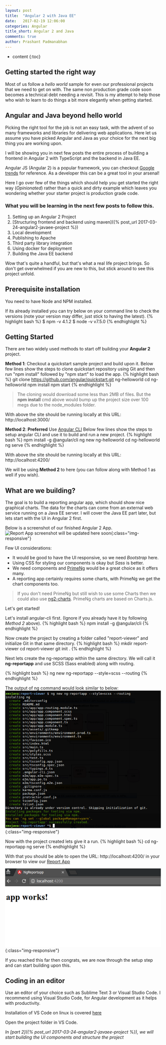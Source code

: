 ```yaml
---
layout: post
title:  "Angular 2 with Java EE"
date:   2017-02-19 12:06:00
categories: Angular
title_short: Angular 2 and Java
comments: true
author: Prashant Padmanabhan
---
```

* content
{:toc}

## Getting started the right way
Most of us follow a *hello world* sample for even our professional projects that we need to get on with.
The same non production grade code soon becomes a technical debt needing a revisit.
This is my attempt to help those who wish to learn to do things a bit more elegantly when getting started.

## Angular and Java beyond hello world
Picking the right tool for the job is not an easy task, with the advent of so many frameworks and libraries for delivering web applications.
Here let us assume you have picked Angular and Java as your choice for the next big thing you are working upon.

I will be showing you in next few posts the entire process of building a frontend in Angular 2 with TypeScript and the backend in Java EE.

Angular JS (Angular 2) is a popular framework, you can checkout [Google trends](https://www.google.com/trends/explore?q=Angular%202) for reference.
As a developer this can be a great tool in your arsenal!

Here I go over few of the things which should help you get started the right way (*Opinionated*) rather than a quick and dirty example which leaves you wondering whether your starter project is production grade code.

### What you will be learning in the next few posts to follow this.
1. Setting up an Angular 2 Project
2. [Structuring frontend and backend using maven]({% post_url 2017-03-24-angular2-javaee-project %})
3. Local development
4. Publishing to Apache
5. Third party library integration
6. Using docker for deployment
7. Building the Java EE backend

Wow that's quite a handful, but that's what a real life project brings. So don't get overwhelmed if you are new to this, but stick around to see this project unfold.

## Prerequisite installation
You need to have Node and NPM installed.

If its already installed you can try below on your command line to check the versions (note your version may differ, just stick to having the latest).
{% highlight bash %}
$ npm -v
4.1.2
$ node -v
v7.5.0
{% endhighlight %}

## Getting Started

There are two widely used methods to start off building your **Angular 2** project.

**Method 1**: Checkout a quickstart sample project and build upon it.
Below few lines show the steps to clone quickstart repository using Git and then run "npm install" followed by "npm start" to load the app.
{% highlight bash %}
git clone https://github.com/angular/quickstart.git ng-helloworld
cd ng-helloworld
npm install
npm start
{% endhighlight %}

>The cloning would download some less than 2MB of files.
But the **npm install** cmd above would bump up the project size over 100 megs due to the node_modules folder.

With above the site should be running locally at this URL: http://localhost:3000/

**Method 2**: **Preferred** Use [Angular CLI](https://cli.angular.io/)
Below few lines show the steps to setup angular CLI and use it to build and run a new project.
{% highlight bash %}
npm install -g @angular/cli
ng new ng-helloworld
cd ng-helloworld
ng serve 
{% endhighlight %}

With above the site should be running locally at this URL: http://localhost:4200/

We will be using **Method 2** to here (you can follow along with Method 1 as well if you wish).

## What are we building?
The goal is to build a reporting angular app, which should show nice graphical charts.
The data for the charts can come from an external web service running on a Java EE server.
I will cover the Java EE part later, but lets start with the UI in Angular 2 first.

Below is a screenshot of our finished Angular 2 App.
![Report App screenshot will be updated here soon](/assets/images/ng_reportapp_project.png){:class="img-responsive"}

Few UI considerations:
- It would be good to have the UI responsive, so we need *Bootstrap* here.
- Using CSS for styling our components is okay but *Sass* is better.
- We need components and [PrimeNg](http://www.primefaces.org/primeng/) would be a great choice as it offers many.
- A reporting app certainly requires some charts, with PrimeNg we get the chart components too.

>If you don't need PrimeNg but still wish to use some Charts then we could also use [ng2-charts](http://valor-software.com/ng2-charts/).
PrimeNg charts are based on Charts.js.


Let's get started! 

Let's install angular-cli first. (Ignore if you already have it by following *Method 2* above).
{% highlight bash %}
npm install -g @angular/cli
{% endhighlight %}

Now create the project by creating a folder called "report-viewer" and initialize Git in that same directory.
{% highlight bash %}
mkdir report-viewer
cd report-viewer
git init .
{% endhighlight %}

Next lets create the ng-reportapp within the same directory.
We will call it **ng-reportapp** and use SCSS (Sass enabled) along with routing.

{% highlight bash %}
ng new ng-reportapp --style=scss --routing
{% endhighlight %}

The output of ng command would look similar to below:
![Angular 2 Project](/assets/images/ng_new_reportapp.png){:class="img-responsive"}

Now with the project created lets give it a run.
{% highlight bash %}
cd ng-reportapp
ng serve 
{% endhighlight %}

With that you should be able to open the URL: http://localhost:4200/ in your browser to view our [Report App](http://localhost:4200)

![Running on localhost](/assets/images/ng_cli_project_running.png){:class="img-responsive"}

If you reached this far then congrats, we are now through the setup step and can start building upon this.

## Coding in an editor

Use an editor of your choice such as Sublime Text 3 or Visual Studio Code. I recommend using Visual Studio Code, for Angular development as it helps with productivity.

Installation of VS Code on linux is covered [here](https://code.visualstudio.com/docs/setup/linux)

Open the project folder in VS Code.

*In [part 2]({% post_url 2017-03-24-angular2-javaee-project %}), we will start building the UI components and structure the project*